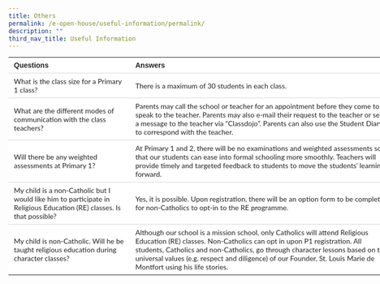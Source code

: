 ```yaml
---
title: Others
permalink: /e-open-house/useful-information/permalink/
description: ""
third_nav_title: Useful Information
---
```

<table style="box-sizing: inherit; font-family: Lato, sans-serif; border-collapse: collapse; border-spacing: 0px; margin: 0px auto; width: 760px; color: rgb(72, 72, 72); font-size: 20px; font-style: normal; font-variant-ligatures: normal; font-variant-caps: normal; font-weight: 400; letter-spacing: normal; orphans: 2; text-align: left; text-transform: none; white-space: normal; widows: 2; word-spacing: 0px; -webkit-text-stroke-width: 0px; background-color: rgb(255, 255, 255); text-decoration-thickness: initial; text-decoration-style: initial; text-decoration-color: initial; table-layout: fixed;" class="tg"><tbody style="box-sizing: inherit; font-family: Lato, sans-serif;"><tr style="box-sizing: inherit; font-family: Lato, sans-serif;"><td style="box-sizing: inherit; font-family: Arial, sans-serif; padding: 0.5em 0.75em; text-align: left; vertical-align: top; border-color: rgb(214, 214, 214); border-style: solid; border-width: 0px 0px 1px; font-size: 14px; overflow: hidden; word-break: normal; border-image: initial; color: rgb(35, 35, 35); font-weight: bold;" class="tg-95g1">Questions</td><td style="box-sizing: inherit; font-family: Arial, sans-serif; padding: 0.5em 0.75em; text-align: left; vertical-align: top; border-color: rgb(214, 214, 214); border-style: solid; border-width: 0px 0px 1px; font-size: 14px; overflow: hidden; word-break: normal; border-image: initial; color: rgb(35, 35, 35); font-weight: bold;" class="tg-95g1">Answers</td></tr><tr style="box-sizing: inherit; font-family: Lato, sans-serif;"><td style="box-sizing: inherit; font-family: Arial, sans-serif; padding: 0.5em 0.75em; text-align: left; vertical-align: middle; border-color: rgb(214, 214, 214); border-style: solid; border-width: 0px 0px 1px; font-size: 14px; overflow: hidden; word-break: normal; border-image: initial; color: rgb(35, 35, 35);" class="tg-bjk0"><span style="box-sizing: inherit; font-family: Lato, sans-serif; font-style: inherit; font-weight: inherit; color: inherit; background-color: transparent;">What is the class size for a Primary 1 class?</span><br style="box-sizing: inherit; font-family: Lato, sans-serif;"></td><td style="box-sizing: inherit; font-family: Arial, sans-serif; padding: 0.5em 0.75em; text-align: left; vertical-align: middle; border-color: rgb(214, 214, 214); border-style: solid; border-width: 0px 0px 1px; font-size: 14px; overflow: hidden; word-break: normal; border-image: initial; color: rgb(35, 35, 35);" class="tg-bjk0"><span style="box-sizing: inherit; font-family: Lato, sans-serif; font-style: inherit; font-weight: inherit; color: inherit; background-color: transparent;">There is a maximum of 30 students in each class.</span><br style="box-sizing: inherit; font-family: Lato, sans-serif;"></td></tr><tr style="box-sizing: inherit; font-family: Lato, sans-serif;"><td style="box-sizing: inherit; font-family: Arial, sans-serif; padding: 0.5em 0.75em; text-align: left; vertical-align: middle; border-color: rgb(214, 214, 214); border-style: solid; border-width: 0px 0px 1px; font-size: 14px; overflow: hidden; word-break: normal; border-image: initial; color: rgb(35, 35, 35);" class="tg-bjk0"><span style="box-sizing: inherit; font-family: Lato, sans-serif; font-style: inherit; font-weight: inherit; color: inherit; background-color: transparent;">What are the different modes of communication with the class teachers?</span></td><td style="box-sizing: inherit; font-family: Arial, sans-serif; padding: 0.5em 0.75em; text-align: left; vertical-align: middle; border-color: rgb(214, 214, 214); border-style: solid; border-width: 0px 0px 1px; font-size: 14px; overflow: hidden; word-break: normal; border-image: initial; color: rgb(35, 35, 35);" class="tg-bjk0"><span style="box-sizing: inherit; font-family: Lato, sans-serif; font-style: inherit; font-weight: inherit; color: inherit; background-color: transparent;">Parents may call the school or teacher for an appointment before they come to speak to the teacher. Parents may also e-mail their request to the teacher or send a message to the teacher via “Classdojo”. Parents can also use the Student Diary to correspond with the teacher.</span></td></tr><tr style="box-sizing: inherit; font-family: Lato, sans-serif;"><td style="box-sizing: inherit; font-family: Arial, sans-serif; padding: 0.5em 0.75em; text-align: left; vertical-align: middle; border-color: rgb(214, 214, 214); border-style: solid; border-width: 0px 0px 1px; font-size: 14px; overflow: hidden; word-break: normal; border-image: initial; color: rgb(35, 35, 35);" class="tg-bjk0"><span style="box-sizing: inherit; font-family: Lato, sans-serif; font-style: inherit; font-weight: inherit; color: inherit; background-color: transparent;">Will there be any weighted assessments at Primary 1?</span></td><td style="box-sizing: inherit; font-family: Arial, sans-serif; padding: 0.5em 0.75em; text-align: left; vertical-align: middle; border-color: rgb(214, 214, 214); border-style: solid; border-width: 0px 0px 1px; font-size: 14px; overflow: hidden; word-break: normal; border-image: initial; color: rgb(35, 35, 35);" class="tg-bjk0"><span style="box-sizing: inherit; font-family: Lato, sans-serif; font-style: inherit; font-weight: inherit; color: inherit; background-color: transparent;">At Primary 1 and 2, there will be no examinations and weighted assessments so that our students can ease into formal schooling more smoothly. Teachers will provide timely and targeted feedback to students to move the students’ learning forward.</span></td></tr><tr style="box-sizing: inherit; font-family: Lato, sans-serif;"><td style="box-sizing: inherit; font-family: Arial, sans-serif; padding: 0.5em 0.75em; text-align: left; vertical-align: middle; border-color: rgb(214, 214, 214); border-style: solid; border-width: 0px 0px 1px; font-size: 14px; overflow: hidden; word-break: normal; border-image: initial; color: rgb(35, 35, 35);" class="tg-bjk0"><span style="box-sizing: inherit; font-family: Lato, sans-serif; font-style: inherit; font-weight: inherit; color: inherit; background-color: transparent;">My child is a non-Catholic but I would like him to participate in Religious Education (RE) classes. Is that possible?</span></td><td style="box-sizing: inherit; font-family: Arial, sans-serif; padding: 0.5em 0.75em; text-align: left; vertical-align: middle; border-color: rgb(214, 214, 214); border-style: solid; border-width: 0px 0px 1px; font-size: 14px; overflow: hidden; word-break: normal; border-image: initial; color: rgb(35, 35, 35);" class="tg-bjk0"><span style="box-sizing: inherit; font-family: Lato, sans-serif; font-style: inherit; font-weight: inherit; color: inherit; background-color: transparent;">Yes, it is possible. Upon registration, there will be an option form to be completed for non-Catholics to opt-in to the RE programme.</span></td></tr><tr style="box-sizing: inherit; font-family: Lato, sans-serif;"><td style="box-sizing: inherit; font-family: Arial, sans-serif; padding: 0.5em 0.75em; text-align: left; vertical-align: middle; border: 0px solid rgb(214, 214, 214); font-size: 14px; overflow: hidden; word-break: normal; color: rgb(35, 35, 35);" class="tg-bjk0"><span style="box-sizing: inherit; font-family: Lato, sans-serif; font-style: inherit; font-weight: inherit; color: inherit; background-color: transparent;">My child is non-Catholic. Will he be taught religious education during character classes?</span></td><td style="box-sizing: inherit; font-family: Arial, sans-serif; padding: 0.5em 0.75em; text-align: left; vertical-align: middle; border: 0px solid rgb(214, 214, 214); font-size: 14px; overflow: hidden; word-break: normal; color: rgb(35, 35, 35);" class="tg-bjk0"><span style="box-sizing: inherit; font-family: Lato, sans-serif; font-style: inherit; font-weight: inherit; color: inherit; background-color: transparent;">Although our school is a mission school, only Catholics will attend Religious Education (RE) classes. Non-Catholics can opt in upon P1 registration. All students, Catholics and non-Catholics, go through character lessons based on the universal values (e.g. respect and diligence) of our Founder, St. Louis Marie de Montfort using his life stories.</span></td></tr></tbody></table>